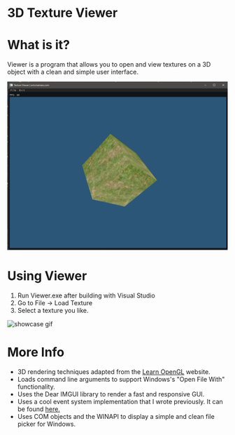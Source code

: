 # 3D Texture Viewer

# What is it?
Viewer is a program that allows you to open and view textures on a 3D object with a clean and simple user interface.

![showcase image](texview.png)

# Using Viewer
1. Run Viewer.exe after building with Visual Studio
2. Go to File -> Load Texture
3. Select a texture you like.

![showcase gif](showcase.gif)
# More Info
 - 3D rendering techniques adapted from the [Learn OpenGL](https://learnopengl.com) website.
 - Loads command line arguments to support Windows's "Open File With" functionality.
 - Uses the Dear IMGUI library to render a fast and responsive GUI.
 - Uses a cool event system implementation that I wrote previously. It can be found [here.](https://github.com/wmcnamara/delegate)
 - Uses COM objects and the WINAPI to display a simple and clean file picker for Windows.
